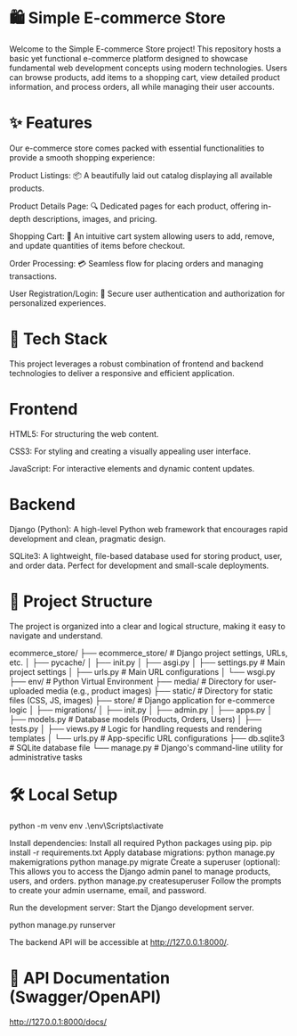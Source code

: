 # 🛍️ Simple E-commerce Store
Welcome to the Simple E-commerce Store project! This repository hosts a basic yet functional e-commerce platform designed to showcase fundamental web development concepts using modern technologies. Users can browse products, add items to a shopping cart, view detailed product information, and process orders, all while managing their user accounts.

# ✨ Features
Our e-commerce store comes packed with essential functionalities to provide a smooth shopping experience:

Product Listings: 📦 A beautifully laid out catalog displaying all available products.

Product Details Page: 🔍 Dedicated pages for each product, offering in-depth descriptions, images, and pricing.

Shopping Cart: 🛒 An intuitive cart system allowing users to add, remove, and update quantities of items before checkout.

Order Processing: 💳 Seamless flow for placing orders and managing transactions.

User Registration/Login: 🔐 Secure user authentication and authorization for personalized experiences.

# 🚀 Tech Stack
This project leverages a robust combination of frontend and backend technologies to deliver a responsive and efficient application.

# Frontend
HTML5: For structuring the web content.

CSS3: For styling and creating a visually appealing user interface.

JavaScript: For interactive elements and dynamic content updates.

# Backend
Django (Python): A high-level Python web framework that encourages rapid development and clean, pragmatic design.

SQLite3: A lightweight, file-based database used for storing product, user, and order data. Perfect for development and small-scale deployments.

# 📁 Project Structure
The project is organized into a clear and logical structure, making it easy to navigate and understand.

ecommerce_store/ ├── ecommerce_store/ # Django project settings, URLs, etc. │ ├── pycache/ │ ├── init.py │ ├── asgi.py │ ├── settings.py # Main project settings │ ├── urls.py # Main URL configurations │ └── wsgi.py ├── env/ # Python Virtual Environment ├── media/ # Directory for user-uploaded media (e.g., product images) ├── static/ # Directory for static files (CSS, JS, images) ├── store/ # Django application for e-commerce logic │ ├── migrations/ │ ├── init.py │ ├── admin.py │ ├── apps.py │ ├── models.py # Database models (Products, Orders, Users) │ ├── tests.py │ ├── views.py # Logic for handling requests and rendering templates │ └── urls.py # App-specific URL configurations ├── db.sqlite3 # SQLite database file └── manage.py # Django's command-line utility for administrative tasks

# 🛠️ Local Setup
python -m venv env .\env\Scripts\activate

Install dependencies: Install all required Python packages using pip. pip install -r requirements.txt Apply database migrations: python manage.py makemigrations python manage.py migrate Create a superuser (optional): This allows you to access the Django admin panel to manage products, users, and orders. python manage.py createsuperuser Follow the prompts to create your admin username, email, and password.

Run the development server: Start the Django development server.

python manage.py runserver

The backend API will be accessible at http://127.0.0.1:8000/.

# 📖 API Documentation (Swagger/OpenAPI)
http://127.0.0.1:8000/docs/
